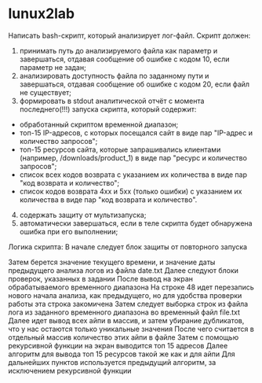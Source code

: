# lunux2lab

Написать bash-скрипт, который анализирует лог-файл.
Скрипт должен:
1. принимать путь до анализируемого файла как параметр и завершаться, отдавая сообщение об ошибке с кодом 10, если параметр не задан;
2. анализировать доступность файла по заданному пути и завершаться, отдавая сообщение об ошибке с кодом 20, если файл не существует;
3. формировать в stdout аналитической отчёт с момента последнего(!!!) запуска скрипта, который содержит:
  - обработанный скриптом временной диапазон;
  - топ-15 IP-адресов, с которых посещался сайт в виде пар "IP-адрес и количество запросов";
  - топ-15 ресурсов сайта, которые запрашивались клиентами (например, /downloads/product_1) в виде пар "ресурс и количество запросов";
  - список всех кодов возврата с указанием их количества в виде пар "код возврата и количество";
  - список кодов возврата 4xx и 5xx (только ошибки) с указанием их количества в виде пар "код возврата и количество".
4. содержать защиту от мультизапуска;
5. автоматически завершаться, если в теле скрипта будет обнаружена ошибка при его выполнении;


Логика скрипта:
  В начале следует блок защиты от повторного запуска
  
  Затем берется значение текущего времени, и значение даты предыдущего анализа логов из файла date.txt
  Далее следуют блоки проверок, указанных в задании
  После вывод на экран обрабатываемого временного диапазона
  На строке 48 идет перезапись нового начала анализа, как предыдущего, но для удобства проверки работы эта строка закомичена
  Затем следует выборка строк из файла лога из заданного временного диапазона во временный файл file.txt
  Далее идет вывод всех айпи в массив, и затем убирание дубликатов, что у нас остаются только уникальные значения
  После чего считается в отдельный массив количество этих айпи в файле
  Затем с помощью рекурсивной функции на экран выводится топ 15 адресов
  Далее алгоритм для вывода топ 15 ресурсов такой же как и для айпи
  Для дальнейших пунктов используется предыдущий алгоритм, за исключением рекурсивной функции
